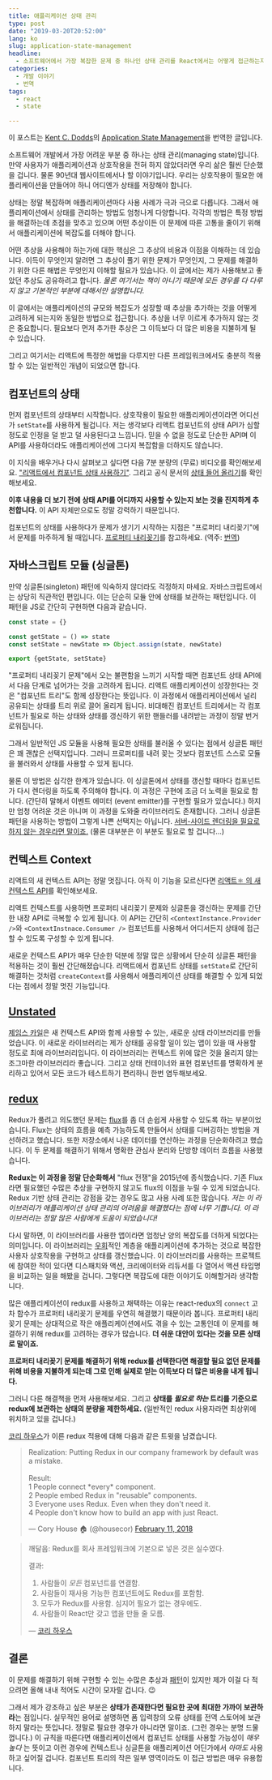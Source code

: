 ```yaml
---
title: 애플리케이션 상태 관리
type: post
date: "2019-03-20T20:52:00"
lang: ko
slug: application-state-management
headline:
  - 소프트웨어에서 가장 복잡한 문제 중 하나인 상태 관리를 React에서는 어떻게 접근하는지 알아봅니다
categories:
  - 개발 이야기
  - 번역
tags:
  - react
  - state

---
```


<div class="translation-note">

이 포스트는 [Kent C. Dodds](https://twitter.com/kentcdodds)의 [Application State Management](https://kentcdodds.com/blog/application-state-management)을 번역한 글입니다.

</div>

소프트웨어 개발에서 가장 어려운 부분 중 하나는 상태 관리(managing state)입니다. 만약 사용자가 애플리케이션과 상호작용을 전혀 하지 않았더라면 우리 삶은 훨씬 단순했을 겁니다. 물론 90년대 웹사이트에서나 할 이야기입니다. 우리는 상호작용이 필요한 애플리케이션을 만들어야 하니 어디엔가 상태를 저장해야 합니다.

상태는 정말 복잡하며 애플리케이션마다 사용 사례가 극과 극으로 다릅니다. 그래서 애플리케이션에서 상태를 관리하는 방법도 엄청나게 다양합니다. 각각의 방법은 특정 방법을 해결하는데 초점을 맞추고 있으며 어떤 추상이든 이 문제에 따른 고통을 줄이기 위해서 애플리케이션에 복잡도를 더해야 합니다.

어떤 추상을 사용해야 하는가에 대한 핵심은 그 추상의 비용과 이점을 이해하는 데 있습니다. 이득이 무엇인지 알려면 그 추상이 풀기 위한 문제가 무엇인지, 그 문제를 해결하기 위한 다른 해법은 무엇인지 이해할 필요가 있습니다. 이 글에서는 제가 사용해보고 좋았던 추상도 공유하려고 합니다. _물론 여기서는 책이 아니기 때문에 모든 경우를 다 다루지 않고 기본적인 부분에 대해서만 설명합니다._

이 글에서는 애플리케이션의 규모와 복잡도가 성장할 때 추상을 추가하는 것을 어떻게 고려하게 되는지와 동일한 방법으로 접근합니다. 추상을 너무 이르게 추가하지 않는 것은 중요합니다. 필요보다 먼저 추가한 추상은 그 이득보다 더 많은 비용을 지불하게 될 수 있습니다.

그리고 여기서는 리액트에 특정한 해법을 다루지만 다른 프레임워크에서도 충분히 적용할 수 있는 일반적인 개념이 되었으면 합니다.

## 컴포넌트의 상태

먼저 컴포넌트의 상태부터 시작합니다. 상호작용이 필요한 애플리케이션이라면 어디선가 `setState`를 사용하게 될겁니다. 저는 생각보다 리액트 컴포넌트의 상태 API가 심할 정도로 인정을 덜 받고 덜 사용된다고 느낍니다. 믿을 수 없을 정도로 단순한 API며 이 API를 사용하더라도 애플리케이션에 그다지 복잡함을 더하지도 않습니다.

이 지식을 배우거나 다시 살펴보고 싶다면 다음 7분 분량의 (무료) 비디오를 확인해보세요. ["리액트에서 컴포넌트 상태 사용하기"](https://egghead.io/lessons/react-use-component-state-with-react). 그리고 공식 문서의 [상태 들어 올리기](https://reactjs.org/docs/lifting-state-up.html#lifting-state-up)를 확인해보세요.

**이후 내용을 더 보기 전에 상태 API를 어디까지 사용할 수 있는지 보는 것을 진지하게 추천합니다.** 이 API 자체만으로도 정말 강력하기 때문입니다.

컴포넌트의 상태를 사용하다가 문제가 생기기 시작하는 지점은 "프로퍼티 내리꽂기"에서 문제를 마주하게 될 때입니다. [프로퍼티 내리꽂기](https://blog.kentcdodds.com/prop-drilling-bb62e02cb691)를 참고하세요. (역주: [번역](https://edykim.com/ko/post/prop-drilling/))

## 자바스크립트 모듈 (싱글톤)

만약 싱글톤(singleton) 패턴에 익숙하지 않더라도 걱정하지 마세요. 자바스크립트에서는 상당히 직관적인 편입니다. 이는 단순히 모듈 안에 상태를 보관하는 패턴입니다. 이 패턴을 JS로 간단히 구현하면 다음과 같습니다.

```js
const state = {}

const getState = () => state
const setState = newState => Object.assign(state, newState)

export {getState, setState}
```

"프로퍼티 내리꽂기 문제"에서 오는 불편함을 느끼기 시작할 때면 컴포넌트 상태 API에서 다음 단계로 넘어가는 것을 고려하게 됩니다. 리액트 애플리케이션이 성장한다는 것은 "컴포넌트 트리"도 함께 성장한다는 뜻입니다. 이 과정에서 애플리케이션에서 널리 공유되는 상태를 트리 위로 끌어 올리게 됩니다. 비대해진 컴포넌트 트리에서는 각 컴포넌트가 필요로 하는 상태와 상태를 갱신하기 위한 핸들러를 내려받는 과정이 정말 번거로워집니다.

그래서 일반적인 JS 모듈을 사용해 필요한 상태를 불러올 수 있다는 점에서 싱글톤 패턴은 꽤 괜찮은 선택지입니다. 그러니 프로퍼티를 내려 꽂는 것보다 컴포넌트 스스로 모듈을 불러와서 상태를 사용할 수 있게 됩니다.

물론 이 방법은 심각한 한계가 있습니다. 이 싱글톤에서 상태를 갱신할 때마다 컴포넌트가 다시 렌더링을 하도록 주의해야 합니다. 이 과정은 구현에 조금 더 노력을 필요로 합니다. (간단히 말해서 이벤트 에미터 (event emitter)를 구현할 필요가 있습니다.) 하지만 엄청 어려운 것은 아니며 이 과정을 도와줄 라이브러리도 존재합니다. 그러니 싱글톤 패턴을 사용하는 방법이 그렇게 나쁜 선택지는 아닙니다. [서버-사이드 렌더링을 필요로 하지 않는 경우라면 말이죠.](https://stackoverflow.com/a/40974748/971592) (물론 대부분은 이 부분도 필요로 할 겁니다...)

## 컨텍스트 Context

리액트의 새 컨텍스트 API는 정말 멋집니다. 아직 이 기능을 모르신다면 [리액트⚛️ 의 새 컨텍스트 API](https://kentcdodds.com/blog/reacts-new-context-api)를 확인해보세요.

리액트 컨텍스트를 사용하면 프로퍼티 내리꽂기 문제와 싱글톤을 갱신하는 문제를 간단한 내장 API로 극복할 수 있게 됩니다. 이 API는 간단히 `<ContextInstance.Provider />`와 `<ContextInstnace.Consumer />` 컴포넌트를 사용해서 어디서든지 상태에 접근할 수 있도록 구성할 수 있게 됩니다.

새로운 컨텍스트 API가 매우 단순한 덕분에 정말 많은 상황에서 단순히 싱글톤 패턴을 적용하는 것이 훨씬 간단해졌습니다. 리액트에서 컴포넌트 상태를 `setState`로 간단히 해결하는 것처럼 `createContext`를 사용해서 애플리케이션 상태를 해결할 수 있게 되었다는 점에서 정말 멋진 기능입니다.

## [Unstated](https://github.com/jamiebuilds/unstated)

[제임스 카일](https://medium.com/u/cc2eaf4f2cd2)은 새 컨텍스트 API와 함께 사용할 수 있는, 새로운 상태 라이브러리를 만들었습니다. 이 새로운 라이브러리는 제가 상태를 공유할 일이 있는 앱이 있을 때 사용할 정도로 최애 라이브러리입니다. 이 라이브러리는 컨텍스트 위에 많은 것을 올리지 않는 조그마한 라이브러리라 좋습니다. 그리고 상태 컨테이너와 표현 컴포넌트를 명확하게 분리하고 있어서 모든 코드가 테스트하기 편리하니 한번 염두해보세요.

## [redux](https://redux.js.org/)

Redux가 풀려고 의도했던 문제는 [flux](https://facebook.github.io/flux)를 좀 더 손쉽게 사용할 수 있도록 하는 부분이었습니다. Flux는 상태의 흐름을 예측 가능하도록 만들어서 상태를 디버깅하는 방법을 개선하려고 했습니다. 또한 저장소에서 나온 데이터를 연산하는 과정을 단순화하려고 했습니다. 이 두 문제를 해결하기 위해서 명확한 관심사 분리와 단방향 데이터 흐름을 사용했습니다.

**Redux는 이 과정을 정말 단순화해서** "flux 전쟁"을 2015년에 종식했습니다. 기존 Flux라면 필요했던 수많은 추상을 구현하지 않고도 flux의 이점을 누릴 수 있게 되었습니다. Redux 기반 상태 관리는 강점을 갖는 경우도 많고 사용 사례 또한 많습니다. _저는 이 라이브러리가 애플리케이션 상태 관리의 어려움을 해결했다는 점에 너무 기쁩니다. 이 라이브러리는 정말 많은 사람에게 도움이 되었습니다!_

다시 말하면, 이 라이브러리를 사용한 앱이라면 엄청난 양의 복잡도를 더하게 되었다는 의미입니다. 이 라이브러리는 [우회](https://en.wikipedia.org/wiki/Indirection)적인 계층을 애플리케이션에 추가하는 것으로 복잡한 사용자 상호작용을 구현하고 상태를 갱신했습니다. 이 라이브러리를 사용하는 프로젝트에 참여한 적이 있다면 디스패치와 액션, 크리에이터와 리듀서를 다 열어서 액션 타입명을 비교하는 일을 해봤을 겁니다. 그렇다면 복잡도에 대한 이야기도 이해할거라 생각합니다.

많은 애플리케이션이 redux를 사용하고 채택하는 이유는 react-redux의 `connect` 고차 함수가 프로퍼티 내리꽂기 문제를 우연히 해결했기 때문이라 봅니다. 프로퍼티 내리꽂기 문제는 상대적으로 작은 애플리케이션에서도 겪을 수 있는 고통인데 이 문제를 해결하기 위해 redux를 고려하는 경우가 많습니다. **더 쉬운 대안이 있다는 것을 모른 상태로 말이죠.**

**프로퍼티 내리꽂기 문제를 해결하기 위해 redux를 선택한다면 해결할 필요 없던 문제를 위해 비용을 지불하게 되는데 그로 인해 실제로 얻는 이득보다 더 많은 비용을 내게 됩니다.**

그러니 다른 해결책을 먼저 사용해보세요. 그리고 **상태를 _필요로 하는_ 트리를 기준으로 redux에 보관하는 상태의 분량을 제한하세요.** (일반적인 redux 사용자라면 최상위에 위치하고 있을 겁니다.)

[코리 하우스](https://medium.com/u/e986f7cdb458)가 이른 redux 적용에 대해 다음과 같은 트윗을 남겼습니다.

<blockquote class="twitter-tweet"><p lang="en" dir="ltr">Realization: Putting Redux in our company framework by default was a mistake.<br><br>Result:<br>1 People connect *every* component.<br>2 People embed Redux in &quot;reusable&quot; components.<br>3 Everyone uses Redux. Even when they don&#39;t need it.<br>4 People don&#39;t know how to build an app with just React.</p>&mdash; Cory House 🏠 (@housecor) <a href="https://twitter.com/housecor/status/962754389533429760?ref_src=twsrc%5Etfw">February 11, 2018</a></blockquote>

> 깨달음: Redux를 회사 프레임워크에 기본으로 넣은 것은 실수였다.
>
> 결과:
> 1. 사람들이 *모든* 컴포넌트를 연결함.
> 2. 사람들이 재사용 가능한 컴포넌트에도 Redux를 포함함.
> 3. 모두가 Redux를 사용함. 심지어 필요가 없는 경우에도.
> 4. 사람들이 React만 갖고 앱을 만들 줄 모름.
>
> — [코리 하우스](https://twitter.com/housecor/status/962754389533429760?ref_src=twsrc%5Etfw)

## 결론

이 문제를 해결하기 위해 구현할 수 있는 수많은 추상과 [패턴](http://kcd.im/advanced-react)이 있지만 제가 이걸 다 적으려면 올해 내내 적어도 시간이 모자랄 겁니다. 😉

그래서 제가 강조하고 싶은 부분은 **상태가 존재한다면 필요한 곳에 최대한 가까이 보관하라**는 점입니다. 실무적인 용어로 설명하면 폼 입력창의 오류 상태를 전역 스토어에 보관하지 말라는 뜻입니다. 정말로 필요한 경우가 아니라면 말이죠. (그런 경우는 분명 드물껍니다.) 이 규칙을 따른다면 애플리케이션에서 컴포넌트 상태를 사용할 가능성이 _매우 높다_ 는 뜻이고 이런 경우에 컨텍스트나 싱글톤을 애플리케이션 어딘가에서 _아마도_ 사용하고 싶어질 겁니다. 컴포넌트 트리의 작은 일부 영역이라도 이 접근 방법은 매우 유용합니다.
